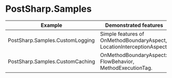 # PostSharp.Samples

| Example                                   | Demonstrated features                                                    |
| ----------------------------------------- | ------------------------------------------------------------------------ |
| PostSharp.Samples.CustomLogging           | Simple features of OnMethodBoundaryAspect, LocationInterceptionAspect.   |
| PostSharp.Samples.CustomCaching           | OnMethodBoundaryAspect: FlowBehavior, MethodExecutionTag.                |
